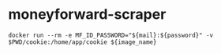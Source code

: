 # moneyforward-scraper

```
docker run --rm -e MF_ID_PASSWORD="${mail}:${password}" -v $PWD/cookie:/home/app/cookie ${image_name}
```
